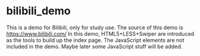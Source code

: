 # bilibili_demo
 This is a demo for Bilibili, only for study use.
 The source of this demo is https://www.bilibili.com/
 In this demo, HTML5+LESS+Swiper are introduced as the tools to build up the index page. 
 The JavaScript elements are not included in the demo. Maybe later some JavaScript stuff will be added.
